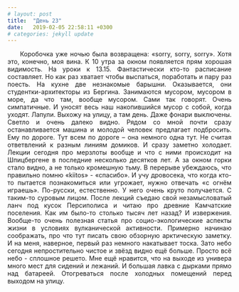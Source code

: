 ```yaml
---
# layout: post
title:  "День 23"
date:   2019-02-05 22:58:11 +0300
# categories: jekyll update
---
```


<div style="text-align: justify">
&nbsp;&nbsp;&nbsp;&nbsp;
Коробочка уже ночью была возвращена: «sorry, sorry, sorry». Хотя это, конечно, моя вина. К 10 утра за окном появляется прям хорошая видимость. На уроки к 13.15. Фантастически кто-то расписание составляет. Но как раз хватает чтобы выспаться, поработать и пару раз поесть. На кухне две незнакомые барышни. Оказывается, они студентки-архитекторы из Бергина. Занимаются мусором, мусором в море, да что там, вообще мусором. Сами так говорят. Очень симпатичные. И уносят весь наш накопившийся мусор с собой, когда уходят. Лапули. Выхожу на улицу, а там день. Даже фонари выключены. Светло и очень далеко видно. Рядом со мной почти сразу останавливается машина и молодой человек предлагает подбросить. Ему по дороге. Тут всем по дороге – она немного одна тут. Не считая ответвлений к разным линиям домиков. И сразу заметно холодает. Лекции сегодня про мерзлоты вообще и что с ними происходит на Шпицбергене в последние несколько десятков лет. А за окном горки стало видно, а не только кромешную тьму. В перерыве убеждаюсь, что правильно помню «kiitos» - «спасибо». И учу дровосека, что когда кто-то пытается познакомиться или угрожает, нужно отвечать «с огнём играешь». По-русски, естественно. У него очень круто получается. С таким-то суровым лицом. После лекций съедаю свой незамысловатый ланч под кусок Персиполиса и читаю про древние Камчатские поселения. Как им было-то столько тысяч лет назад? И извержения. Вообще-то очень полезная статья про социо-экологические аспекты жизни в условиях вулканической активности. Примерно начинаю соображать, про что тут писать свою обзорную арктическую заметку. И на меня, наверное, первый раз немного накатывает тоска. Зато небо сегодня непростительно чистое и звёзд видно ещё больше. Просто всё небо - сплошное решето.
Мне ещё нравится, что на выходе из универа много мест для сидений и лежаний. И большая лавка с дырками прямо над батареей. Отогреваться после холодных помещений перед выходом на улицу.
</div>

<div class="container">
  <div class="image-gallery">
    <div class="column">
      <div class="image-item">
        <img src="{{site.baseurl}}/assets/images/116.png" alt="" />
        <div class="overlay"><span></span></div>
      </div>
      <div class="image-item">
        <img src="{{site.baseurl}}/assets/images/118.png" alt="" />
        <div class="overlay"><span></span></div>
      </div>
    </div>
    <div class="column">
      <div class="image-item">
        <img src="{{site.baseurl}}/assets/images/117.png" alt="" />
        <div class="overlay"><span></span></div>
      </div>
    </div>
  </div>
</div>

